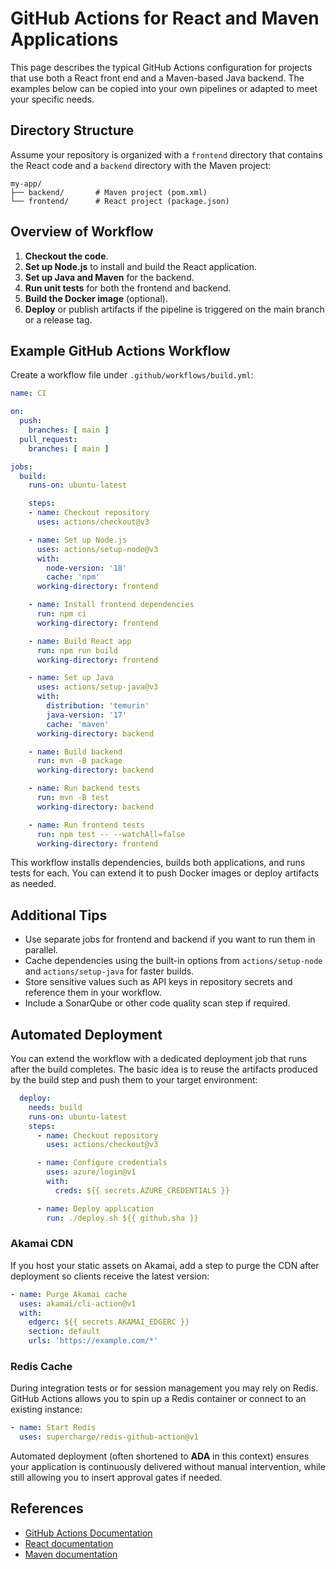 # GitHub Actions for React and Maven Applications

This page describes the typical GitHub Actions configuration for projects that use both a React front end and a Maven-based Java backend. The examples below can be copied into your own pipelines or adapted to meet your specific needs.

## Directory Structure

Assume your repository is organized with a `frontend` directory that contains the React code and a `backend` directory with the Maven project:

```
my-app/
├── backend/       # Maven project (pom.xml)
└── frontend/      # React project (package.json)
```

## Overview of Workflow

1. **Checkout the code**.
2. **Set up Node.js** to install and build the React application.
3. **Set up Java and Maven** for the backend.
4. **Run unit tests** for both the frontend and backend.
5. **Build the Docker image** (optional).
6. **Deploy** or publish artifacts if the pipeline is triggered on the main branch or a release tag.

## Example GitHub Actions Workflow

Create a workflow file under `.github/workflows/build.yml`:

```yaml
name: CI

on:
  push:
    branches: [ main ]
  pull_request:
    branches: [ main ]

jobs:
  build:
    runs-on: ubuntu-latest

    steps:
    - name: Checkout repository
      uses: actions/checkout@v3

    - name: Set up Node.js
      uses: actions/setup-node@v3
      with:
        node-version: '18'
        cache: 'npm'
      working-directory: frontend

    - name: Install frontend dependencies
      run: npm ci
      working-directory: frontend

    - name: Build React app
      run: npm run build
      working-directory: frontend

    - name: Set up Java
      uses: actions/setup-java@v3
      with:
        distribution: 'temurin'
        java-version: '17'
        cache: 'maven'
      working-directory: backend

    - name: Build backend
      run: mvn -B package
      working-directory: backend

    - name: Run backend tests
      run: mvn -B test
      working-directory: backend

    - name: Run frontend tests
      run: npm test -- --watchAll=false
      working-directory: frontend
```

This workflow installs dependencies, builds both applications, and runs tests for each. You can extend it to push Docker images or deploy artifacts as needed.

## Additional Tips

- Use separate jobs for frontend and backend if you want to run them in parallel.
- Cache dependencies using the built-in options from `actions/setup-node` and `actions/setup-java` for faster builds.
- Store sensitive values such as API keys in repository secrets and reference them in your workflow.
- Include a SonarQube or other code quality scan step if required.

## Automated Deployment

You can extend the workflow with a dedicated deployment job that runs after the build completes. The basic idea is to reuse the artifacts produced by the build step and push them to your target environment:

```yaml
  deploy:
    needs: build
    runs-on: ubuntu-latest
    steps:
      - name: Checkout repository
        uses: actions/checkout@v3

      - name: Configure credentials
        uses: azure/login@v1
        with:
          creds: ${{ secrets.AZURE_CREDENTIALS }}

      - name: Deploy application
        run: ./deploy.sh ${{ github.sha }}
```

### Akamai CDN

If you host your static assets on Akamai, add a step to purge the CDN after deployment so clients receive the latest version:

```yaml
- name: Purge Akamai cache
  uses: akamai/cli-action@v1
  with:
    edgerc: ${{ secrets.AKAMAI_EDGERC }}
    section: default
    urls: 'https://example.com/*'
```

### Redis Cache

During integration tests or for session management you may rely on Redis. GitHub Actions allows you to spin up a Redis container or connect to an existing instance:

```yaml
- name: Start Redis
  uses: supercharge/redis-github-action@v1
```

Automated deployment (often shortened to **ADA** in this context) ensures your application is continuously delivered without manual intervention, while still allowing you to insert approval gates if needed.

## References

- [GitHub Actions Documentation](https://docs.github.com/en/actions)
- [React documentation](https://react.dev/)
- [Maven documentation](https://maven.apache.org/)

